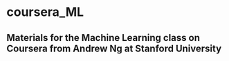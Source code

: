 # coursera_ML
## Materials for the Machine Learning class on Coursera from Andrew Ng at Stanford University
